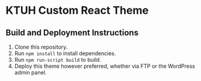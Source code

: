 # KTUH Custom React Theme

## Build and Deployment Instructions
1. Clone this repository.
2. Run `npm install` to install dependencies.
3. Run `npm run-script build` to build.
4. Deploy this theme however preferred, whether via FTP or the WordPress admin panel.
